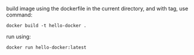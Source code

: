 build image using the dockerfile in the current directory, and with tag, use command:

```
docker build -t hello-docker .
```

run using:

```
docker run hello-docker:latest
```
